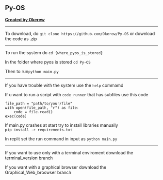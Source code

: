 ## Py-OS
**[Created by Okerew](https://okral.glitch.me)**
************************************************
To download, do `git clone https://github.com/Okerew/Py-OS` or download the code as .zip
************************************************
To run the system do `cd {where_pyos_is_stored}`

In the folder where pyos is stored `cd Py-OS`

Then to run`python main.py`
************************************************
If you have trouble with the system use the `help` commamd

If u want to run a script with `code_runner` that has subfiles use this code

    file_path = "path/to/your/file"
    with open(file_path, "r") as file:
        code = file.read()
    exec(code)

If main.py crashes at start try to install libraries
manually  
`pip install -r requirements.txt`

In replit set the run command in input as `python main.py`
***************************************************************************************
If you want to use only with a terminal enviroment download the terminal_version branch 

If you want with a graphical browser download the Graphical_Web_broswser branch 
